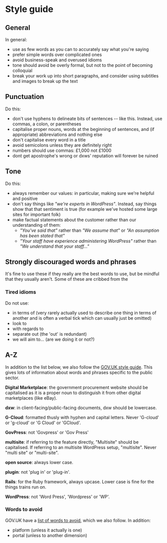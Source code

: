 # Style guide

## General

In general:

* use as few words as you can to accurately say what you're saying
* prefer simple words over complicated ones
* avoid business-speak and overused idioms
* tone should avoid be overly formal, but not to the point of becoming colloquial
* break your work up into short paragraphs, and consider using subtitles and images to break up the text

## Punctuation

Do this:

* don't use hyphens to delineate bits of sentences -- like this. Instead, use commas, a colon, or parentheses
* capitalise proper nouns, words at the beginning of sentences, and (if appropriate) abbreviations and nothing else
* don't capitalise every word in a title
* avoid semicolons unless they are definitely right
* numbers should use commas: £1,000 not £1000
* dont get apostrophe's wrong or dxws' reputation will forever be ruined

## Tone

Do this:

* always remember our values: in particular, making sure we're helpful and positive
* don't say things like _"we're experts in WordPress"_. Instead, say things show that that sentiment is true (for example we've hosted some large sites for important folk)
* make factual statements about the customer rather than our understanding of them: 
  * _"You've said that"_ rather than _"We assume that"_ or _"An assumption has been stated that"_
  * _"Your staff have experience administering WordPress"_ rather than _"We understand that your staff..."_

## Strongly discouraged words and phrases

It's fine to use these if they really are the best words to use, but be mindful that they usually aren't. Some of these are cribbed from the 

### Tired idioms

Do not use:

* in terms of (very rarely actually used to describe one thing in terms of another and is often a verbal tick which can usually just be omitted)
* look to
* with regards to
* separate out (the 'out' is redundant)
* we will aim to... (are we doing it or not?)

## A-Z

In addition to the list below, we also follow the [GOV.UK style guide](https://www.gov.uk/guidance/style-guide/a-to-z-of-gov-uk-style). This gives lots of information about words and phrases specific to the public sector.

**Digital Marketplace**: the government procurement website should be capitalised as it is a proper noun to
distinguish it from other digital marketplaces (like eBay).

**dxw**: in client-facing/public-facing documents, dxw should be lowercase.

**G-Cloud**: formatted thusly with hyphen and capital letters. Never 'G-cloud' or 'g-cloud' or 'G Cloud' or 'GCloud'.

**GovPress**: not 'Govpress' or 'Gov Press'

**multisite**: if referring to the feature directly, "Multisite" should be capitalised. If referring to an
multisite WordPress setup, "multisite". Never "multi site" or "multi-site".

**open source**: always lower case.

**plugin**: not 'plug in' or 'plug-in'.

**Rails**: for the Ruby framework, always upcase. Lower case is fine for the things trains run on.

**WordPress**: not 'Word Press', 'Wordpress' or 'WP'.

### Words to avoid

GOV.UK have a [list of words to avoid](https://www.gov.uk/guidance/style-guide/a-to-z-of-gov-uk-style#words-to-avoid), which we also follow. In addition:

* platform (unless it actually is one)
* portal (unless to another dimension)
